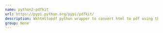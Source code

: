 ```yaml
---
name: python2-pdfkit
url: https://pypi.python.org/pypi/pdfkit/
description: Wkhtmltopdf python wrapper to convert html to pdf using the webkit rendering engine and qt.
group: None
---
```

